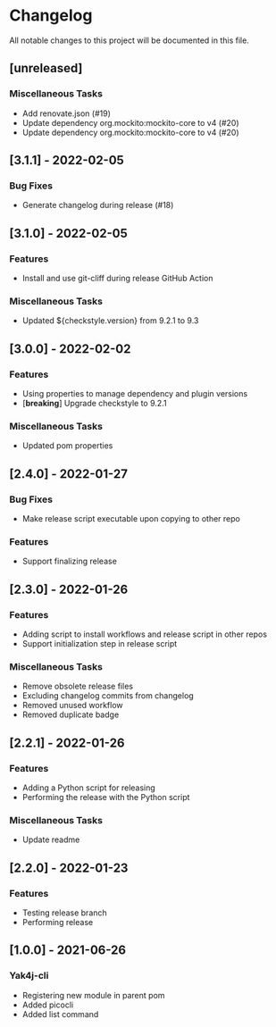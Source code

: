 # Changelog
All notable changes to this project will be documented in this file.

## [unreleased]

### Miscellaneous Tasks

- Add renovate.json (#19)
- Update dependency org.mockito:mockito-core to v4 (#20)
- Update dependency org.mockito:mockito-core to v4 (#20)

## [3.1.1] - 2022-02-05

### Bug Fixes

- Generate changelog during release (#18)

## [3.1.0] - 2022-02-05

### Features

- Install and use git-cliff during release GitHub Action

### Miscellaneous Tasks

- Updated ${checkstyle.version} from 9.2.1 to 9.3

## [3.0.0] - 2022-02-02

### Features

- Using properties to manage dependency and plugin versions
- [**breaking**] Upgrade checkstyle to 9.2.1

### Miscellaneous Tasks

- Updated pom properties

## [2.4.0] - 2022-01-27

### Bug Fixes

- Make release script executable upon copying to other repo

### Features

- Support finalizing release

## [2.3.0] - 2022-01-26

### Features

- Adding script to install workflows and release script in other repos
- Support initialization step in release script

### Miscellaneous Tasks

- Remove obsolete release files
- Excluding changelog commits from changelog
- Removed unused workflow
- Removed duplicate badge

## [2.2.1] - 2022-01-26

### Features

- Adding a Python script for releasing
- Performing the release with the Python script

### Miscellaneous Tasks

- Update readme

## [2.2.0] - 2022-01-23

### Features

- Testing release branch
- Performing release

## [1.0.0] - 2021-06-26

### Yak4j-cli

- Registering new module in parent pom
- Added picocli
- Added list command

<!-- generated by git-cliff -->
